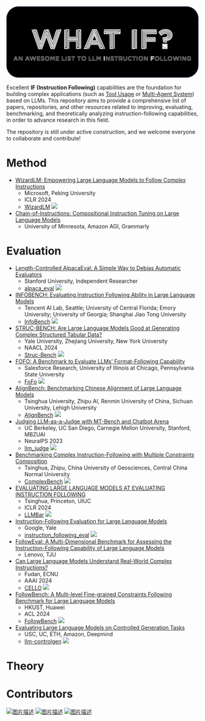 <p align="center">
  <img src='./logo.png' width=700>
</p>

Excellent **IF (Instruction Following)** capabilities are the foundation for building complex applications (such as [Tool Usage](https://github.com/thunlp/ToolLearningPapers) or [Multi-Agent System](https://thinkwee.top/multiagent_ebook/)) based on LLMs. This repository aims to provide a comprehensive list of papers, repositories, and other resources related to improving, evaluating, benchmarking, and theoretically analyzing instruction-following capabilities, in order to advance research in this field.

The repository is still under active construction, and we welcome everyone to collaborate and contribute!

# Method
- [WizardLM: Empowering Large Language Models to Follow Complex Instructions](https://arxiv.org/pdf/2304.12244)
  - Microsoft, Peking University
  - ICLR 2024
  - [WizardLM](https://github.com/nlpxucan/WizardLM)  ![](https://img.shields.io/github/stars/nlpxucan/WizardLM.svg)
- [Chain-of-Instructions: Compositional Instruction Tuning on Large Language Models](https://arxiv.org/pdf/2402.11532)
  - University of Minnesota, Amazon AGI, Grammarly


# Evaluation
- [Length-Controlled AlpacaEval: A Simple Way to Debias Automatic Evaluators](https://arxiv.org/pdf/2404.04475)
  - Stanford University, Independent Researcher
  - [alpaca_eval](https://github.com/tatsu-lab/alpaca_eval)  ![](https://img.shields.io/github/stars/tatsu-lab/alpaca_eval.svg)
- [INFOBENCH: Evaluating Instruction Following Ability in Large Language Models](https://arxiv.org/pdf/2401.03601)
  - Tencent AI Lab, Seattle; University of Central Florida; Emory University; University of Georgia; Shanghai Jiao Tong University
  - [InfoBench](https://github.com/qinyiwei/InfoBench)  ![](https://img.shields.io/github/stars/qinyiwei/InfoBench.svg)
- [STRUC-BENCH: Are Large Language Models Good at Generating Complex Structured Tabular Data?](https://aclanthology.org/2024.naacl-short.2.pdf)
  - Yale University, Zhejiang University, New York University
  - NAACL 2024
  - [Struc-Bench](https://github.com/gersteinlab/Struc-Bench)  ![](https://img.shields.io/github/stars/gersteinlab/Struc-Bench.svg)
- [FOFO: A Benchmark to Evaluate LLMs’ Format-Following Capability](https://arxiv.org/pdf/2402.18667)
  - Salesforce Research, University of Illinois at Chicago, Pennsylvania State University
  - [FoFo](https://github.com/SalesforceAIResearch/FoFo)  ![](https://img.shields.io/github/stars/SalesforceAIResearch/FoFo.svg)
- [AlignBench: Benchmarking Chinese Alignment of Large Language Models](https://arxiv.org/pdf/2311.18743)
  - Tsinghua University, Zhipu AI, Renmin University of China, Sichuan University, Lehigh University
  - [AlignBench](https://github.com/THUDM/AlignBench)  ![](https://img.shields.io/github/stars/THUDM/AlignBench.svg)
- [Judging LLM-as-a-Judge with MT-Bench and Chatbot Arena](https://proceedings.neurips.cc/paper_files/paper/2023/file/91f18a1287b398d378ef22505bf41832-Paper-Datasets_and_Benchmarks.pdf)
  - UC Berkeley, UC San Diego, Carnegie Mellon University, Stanford, MBZUAI
  - NeuralPS 2023
  - [llm_judge](https://github.com/lm-sys/FastChat/tree/main/fastchat/llm_judge)  ![](https://img.shields.io/github/stars/lm-sys/FastChat.svg)
- [Benchmarking Complex Instruction-Following with Multiple Constraints Composition](https://arxiv.org/pdf/2407.03978)
  - Tsinghua, Zhipu, China University of Geosciences, Central China Normal University
  - [ComplexBench](https://github.com/thu-coai/ComplexBench)  ![](https://img.shields.io/github/stars/thu-coai/ComplexBench.svg)
- [EVALUATING LARGE LANGUAGE MODELS AT EVALUATING INSTRUCTION FOLLOWING](https://arxiv.org/pdf/2310.07641)
  - Tsinghua, Princeton, UIUC
  - ICLR 2024
  - [LLMBar](https://github.com/lyogavin/Anima)  ![](https://img.shields.io/github/stars/princeton-nlp/LLMBar.svg)
- [Instruction-Following Evaluation for Large Language Models](https://arxiv.org/pdf/2311.07911)
  - Google, Yale
  - [instruction_following_eval](https://github.com/google-research/google-research/tree/master/instruction_following_eval) ![](https://img.shields.io/github/stars/google-research/google-research.svg)
- [FollowEval: A Multi-Dimensional Benchmark for Assessing the Instruction-Following Capability of Large Language Models](https://arxiv.org/pdf/2311.09829)
  - Lenovo, TJU
- [Can Large Language Models Understand Real-World Complex Instructions?](https://arxiv.org/pdf/2309.09150)
  - Fudan, ECNU
  - AAAI 2024
  - [CELLO](https://github.com/Abbey4799/CELLO)  ![](https://img.shields.io/github/stars/Abbey4799/CELLO.svg)
- [FollowBench: A Multi-level Fine-grained Constraints Following Benchmark for Large Language Models](https://arxiv.org/pdf/2310.20410)
  - HKUST, Huawei
  - ACL 2024
  - [FollowBench](https://github.com/YJiangcm/FollowBench)  ![](https://img.shields.io/github/stars/YJiangcm/FollowBench.svg)
- [Evaluating Large Language Models on Controlled Generation Tasks](https://arxiv.org/pdf/2310.14542)
  - USC, UC, ETH, Amazon, Deepmind
  - [llm-controlgen](https://github.com/sunjiao123sun/llm-controlgen)  ![](https://img.shields.io/github/stars/sunjiao123sun/llm-controlgen.svg)
    
# Theory

# Contributors
<a href="https://github.com/HqWu-HITCS"><img src="https://avatars.githubusercontent.com/u/29895268?v=4" alt="图片描述" style="width:5%;"/></a>
<a href="https://github.com/yupeijei1997"><img src="https://avatars.githubusercontent.com/u/39047479?v=4" alt="图片描述" style="width:5%;"/></a>
<a href="https://github.com/thinkwee"><img src="https://avatars.githubusercontent.com/u/11889052?v=4" alt="图片描述" style="width:5%;"/></a>
